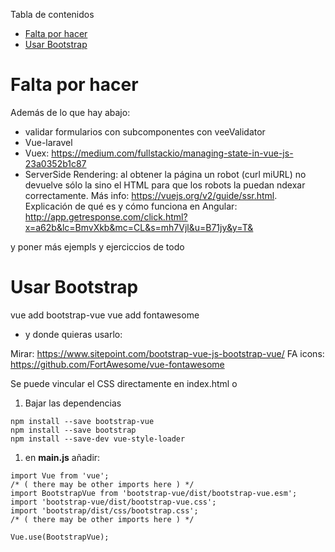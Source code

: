 <!-- START doctoc generated TOC please keep comment here to allow auto update -->
<!-- DON'T EDIT THIS SECTION, INSTEAD RE-RUN doctoc TO UPDATE -->
Tabla de contenidos

- [Falta por hacer](#falta-por-hacer)
- [Usar Bootstrap](#usar-bootstrap)

<!-- END doctoc generated TOC please keep comment here to allow auto update -->

# Falta por hacer
Además de lo que hay abajo:
* validar formularios con subcomponentes con veeValidator
* Vue-laravel
* Vuex: https://medium.com/fullstackio/managing-state-in-vue-js-23a0352b1c87
* ServerSide Rendering: al obtener la página un robot (curl miURL) no devuelve sólo la <app> sino el HTML para que los robots la puedan ndexar correctamente. Más info: https://vuejs.org/v2/guide/ssr.html. Explicación de qué es y cómo funciona en Angular: http://app.getresponse.com/click.html?x=a62b&lc=BmvXkb&mc=CL&s=mh7Vjl&u=B71jy&y=T&

y poner más ejempls y ejerciccios de todo

# Usar Bootstrap
vue add bootstrap-vue
vue add fontawesome
- y donde quieras usarlo: 					<font-awesome-icon icon="trash-alt" /> 


Mirar: https://www.sitepoint.com/bootstrap-vue-js-bootstrap-vue/
FA icons: https://github.com/FortAwesome/vue-fontawesome

Se puede vincular el CSS directamente en index.html
o
1. Bajar las dependencias
```[bash]
npm install --save bootstrap-vue
npm install --save bootstrap
npm install --save-dev vue-style-loader
```
1. en **main.js** añadir:
```[jasvascript]
import Vue from 'vue';
/* ( there may be other imports here ) */
import BootstrapVue from 'bootstrap-vue/dist/bootstrap-vue.esm';
import 'bootstrap-vue/dist/bootstrap-vue.css';
import 'bootstrap/dist/css/bootstrap.css';
/* ( there may be other imports here ) */

Vue.use(BootstrapVue);
```
